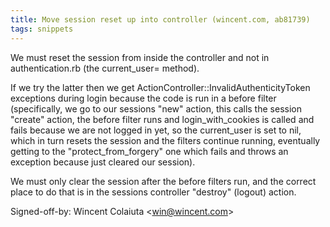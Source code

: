```yaml
---
title: Move session reset up into controller (wincent.com, ab81739)
tags: snippets
---
```


We must reset the session from inside the controller and not in authentication.rb (the current\_user= method).

If we try the latter then we get ActionController::InvalidAuthenticityToken exceptions during login because the code is run in a before filter (specifically, we go to our sessions "new" action, this calls the session "create" action, the before filter runs and login\_with\_cookies is called and fails because we are not logged in yet, so the current\_user is set to nil, which in turn resets the session and the filters continue running, eventually getting to the "protect\_from\_forgery" one which fails and throws an exception because just cleared our session).

We must only clear the session after the before filters run, and the correct place to do that is in the sessions controller "destroy" (logout) action.

Signed-off-by: Wincent Colaiuta &lt;win@wincent.com&gt;
